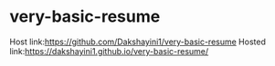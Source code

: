 # very-basic-resume
Host link:https://github.com/Dakshayini1/very-basic-resume
Hosted link:https://dakshayini1.github.io/very-basic-resume/
